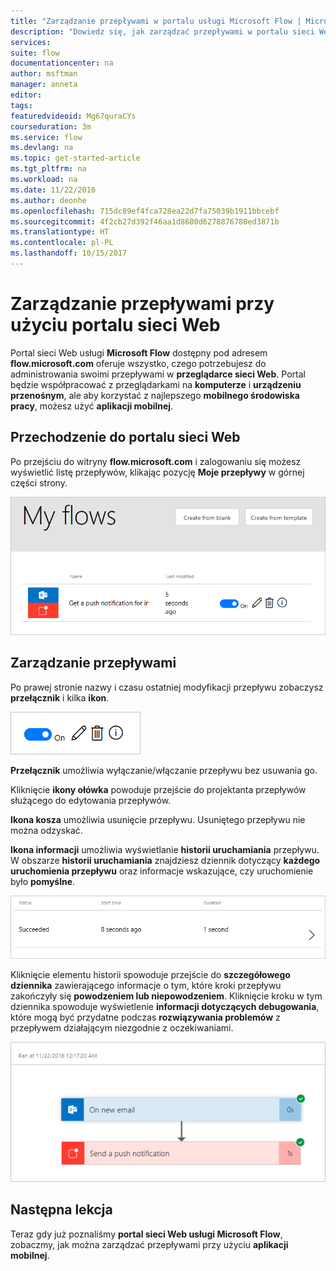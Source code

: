 ```yaml
---
title: "Zarządzanie przepływami w portalu usługi Microsoft Flow | Microsoft Docs"
description: "Dowiedz się, jak zarządzać przepływami w portalu sieci Web usługi Microsoft Flow."
services: 
suite: flow
documentationcenter: na
author: msftman
manager: anneta
editor: 
tags: 
featuredvideoid: Mg67quraCYs
courseduration: 3m
ms.service: flow
ms.devlang: na
ms.topic: get-started-article
ms.tgt_pltfrm: na
ms.workload: na
ms.date: 11/22/2016
ms.author: deonhe
ms.openlocfilehash: 715dc89ef4fca728ea22d7fa75039b1911bbcebf
ms.sourcegitcommit: 4f2cb27d392f46aa1d8680d6278876780ed3871b
ms.translationtype: HT
ms.contentlocale: pl-PL
ms.lasthandoff: 10/15/2017
---
```

# <a name="manage-flows-with-the-web-portal"></a>Zarządzanie przepływami przy użyciu portalu sieci Web
Portal sieci Web usługi **Microsoft Flow** dostępny pod adresem **flow.microsoft.com** oferuje wszystko, czego potrzebujesz do administrowania swoimi przepływami w **przeglądarce sieci Web**.  Portal będzie współpracować z przeglądarkami na **komputerze** i **urządzeniu przenośnym**, ale aby korzystać z najlepszego **mobilnego środowiska pracy**, możesz użyć **aplikacji mobilnej**.

## <a name="getting-to-the-web-portal"></a>Przechodzenie do portalu sieci Web
Po przejściu do witryny **flow.microsoft.com** i zalogowaniu się możesz wyświetlić listę przepływów, klikając pozycję **Moje przepływy** w górnej części strony.

![Moje przepływy](./media/learning-manage-portal/my-flows.png)

## <a name="managing-flows"></a>Zarządzanie przepływami
Po prawej stronie nazwy i czasu ostatniej modyfikacji przepływu zobaczysz **przełącznik** i kilka **ikon**.

![Opcje przepływu](./media/learning-manage-portal/flow-options.png)

**Przełącznik** umożliwia wyłączanie/włączanie przepływu bez usuwania go.

Kliknięcie **ikony ołówka** powoduje przejście do projektanta przepływów służącego do edytowania przepływów.

**Ikona kosza** umożliwia usunięcie przepływu.  Usuniętego przepływu nie można odzyskać.

**Ikona informacji** umożliwia wyświetlanie **historii uruchamiania** przepływu.  W obszarze **historii uruchamiania** znajdziesz dziennik dotyczący **każdego uruchomienia przepływu** oraz informacje wskazujące, czy uruchomienie było **pomyślne**. 

![Historia przepływu](./media/learning-manage-portal/flow-history.png)

Kliknięcie elementu historii spowoduje przejście do **szczegółowego dziennika** zawierającego informacje o tym, które kroki przepływu zakończyły się **powodzeniem lub niepowodzeniem**.  Kliknięcie kroku w tym dziennika spowoduje wyświetlenie **informacji dotyczących debugowania**, które mogą być przydatne podczas **rozwiązywania problemów** z przepływem działającym niezgodnie z oczekiwaniami.

![Dziennik przepływu](./media/learning-manage-portal/flow-log.png)

## <a name="next-lesson"></a>Następna lekcja
Teraz gdy już poznaliśmy **portal sieci Web usługi Microsoft Flow**, zobaczmy, jak można zarządzać przepływami przy użyciu **aplikacji mobilnej**.


